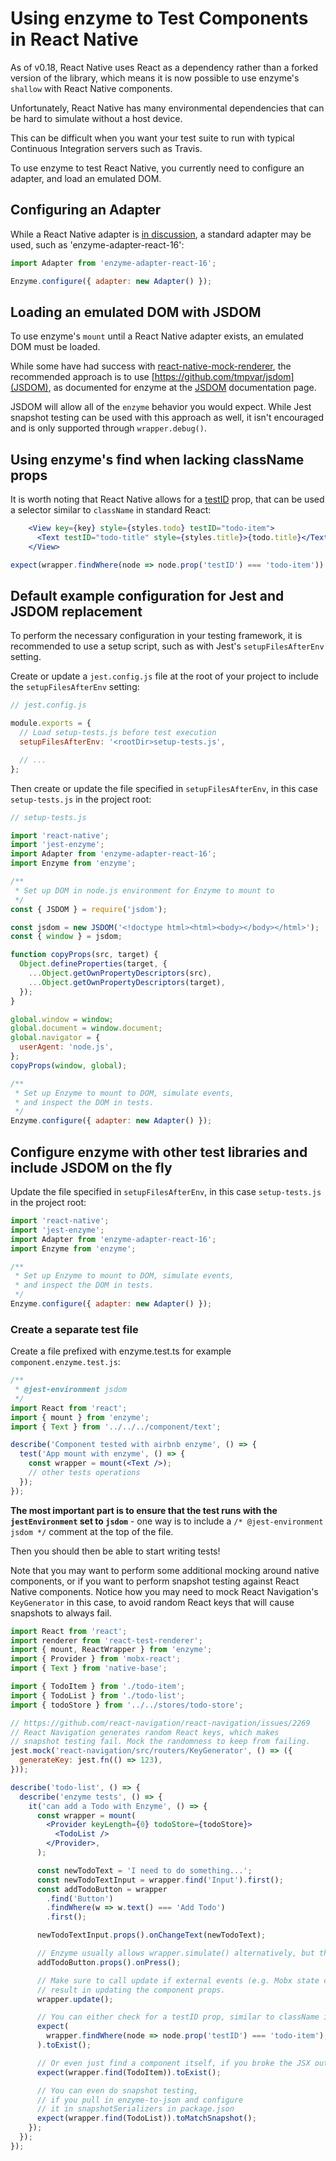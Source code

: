 # Using enzyme to Test Components in React Native

As of v0.18, React Native uses React as a dependency rather than a forked version of the library,
which means it is now possible to use enzyme's `shallow` with React Native components.

Unfortunately, React Native has many environmental dependencies that can be hard to simulate without
a host device.

This can be difficult when you want your test suite to run with typical Continuous Integration servers
such as Travis.

To use enzyme to test React Native, you currently need to configure an adapter, and load an emulated DOM.

## Configuring an Adapter

While a React Native adapter is [in discussion](https://github.com/airbnb/enzyme/issues/1436),
a standard adapter may be used, such as 'enzyme-adapter-react-16':

```jsx
import Adapter from 'enzyme-adapter-react-16';

Enzyme.configure({ adapter: new Adapter() });
```

## Loading an emulated DOM with JSDOM

To use enzyme's `mount` until a React Native adapter exists, an emulated DOM must be loaded.

While some have had success with [react-native-mock-renderer](https://github.com/Root-App/react-native-mock-render),
the recommended approach is to use [https://github.com/tmpvar/jsdom](JSDOM),
as documented for enzyme at the [JSDOM](https://airbnb.io/enzyme/docs/guides/jsdom.html) documentation page.

JSDOM will allow all of the `enzyme` behavior you would expect. While Jest snapshot testing can be used with
this approach as well, it isn't encouraged and is only supported through `wrapper.debug()`.

## Using enzyme's find when lacking className props

It is worth noting that React Native allows for a [testID](https://facebook.github.io/react-native/docs/view#testid)
prop, that can be used a selector similar to `className` in standard React:

<!-- eslint no-unused-expressions: 0, semi: 0 -->
```jsx
    <View key={key} style={styles.todo} testID="todo-item">
      <Text testID="todo-title" style={styles.title}>{todo.title}</Text>
    </View>
```

```jsx
expect(wrapper.findWhere(node => node.prop('testID') === 'todo-item')).toExist();
```

## Default example configuration for Jest and JSDOM replacement

To perform the necessary configuration in your testing framework, it is recommended to use a setup script,
such as with Jest's `setupFilesAfterEnv` setting.

Create or update a `jest.config.js` file at the root of your project to include the `setupFilesAfterEnv` setting:

```jsx
// jest.config.js

module.exports = {
  // Load setup-tests.js before test execution
  setupFilesAfterEnv: '<rootDir>setup-tests.js',

  // ...
};
```

Then create or update the file specified in `setupFilesAfterEnv`, in this case `setup-tests.js` in the project root:

```jsx
// setup-tests.js

import 'react-native';
import 'jest-enzyme';
import Adapter from 'enzyme-adapter-react-16';
import Enzyme from 'enzyme';

/**
 * Set up DOM in node.js environment for Enzyme to mount to
 */
const { JSDOM } = require('jsdom');

const jsdom = new JSDOM('<!doctype html><html><body></body></html>');
const { window } = jsdom;

function copyProps(src, target) {
  Object.defineProperties(target, {
    ...Object.getOwnPropertyDescriptors(src),
    ...Object.getOwnPropertyDescriptors(target),
  });
}

global.window = window;
global.document = window.document;
global.navigator = {
  userAgent: 'node.js',
};
copyProps(window, global);

/**
 * Set up Enzyme to mount to DOM, simulate events,
 * and inspect the DOM in tests.
 */
Enzyme.configure({ adapter: new Adapter() });
```

## Configure enzyme with other test libraries and include JSDOM on the fly

Update the file specified in `setupFilesAfterEnv`, in this case `setup-tests.js` in the project root:

```jsx
import 'react-native';
import 'jest-enzyme';
import Adapter from 'enzyme-adapter-react-16';
import Enzyme from 'enzyme';

/**
 * Set up Enzyme to mount to DOM, simulate events,
 * and inspect the DOM in tests.
 */
Enzyme.configure({ adapter: new Adapter() });
```

### Create a separate test file

Create a file prefixed with enzyme.test.ts for example `component.enzyme.test.js`:

```jsx
/**
 * @jest-environment jsdom
 */
import React from 'react';
import { mount } from 'enzyme';
import { Text } from '../../../component/text';

describe('Component tested with airbnb enzyme', () => {
  test('App mount with enzyme', () => {
    const wrapper = mount(<Text />);
    // other tests operations
  });
});
```

**The most important part is to ensure that the test runs with the `jestEnvironment` set to `jsdom`** - one way is to include a `/* @jest-environment jsdom */` comment at the top of the file.



Then you should then be able to start writing tests!

Note that you may want to perform some additional mocking around native components,
or if you want to perform snapshot testing against React Native components. Notice
how you may need to mock React Navigation's `KeyGenerator` in this case, to avoid
random React keys that will cause snapshots to always fail.

```jsx
import React from 'react';
import renderer from 'react-test-renderer';
import { mount, ReactWrapper } from 'enzyme';
import { Provider } from 'mobx-react';
import { Text } from 'native-base';

import { TodoItem } from './todo-item';
import { TodoList } from './todo-list';
import { todoStore } from '../../stores/todo-store';

// https://github.com/react-navigation/react-navigation/issues/2269
// React Navigation generates random React keys, which makes
// snapshot testing fail. Mock the randomness to keep from failing.
jest.mock('react-navigation/src/routers/KeyGenerator', () => ({
  generateKey: jest.fn(() => 123),
}));

describe('todo-list', () => {
  describe('enzyme tests', () => {
    it('can add a Todo with Enzyme', () => {
      const wrapper = mount(
        <Provider keyLength={0} todoStore={todoStore}>
          <TodoList />
        </Provider>,
      );

      const newTodoText = 'I need to do something...';
      const newTodoTextInput = wrapper.find('Input').first();
      const addTodoButton = wrapper
        .find('Button')
        .findWhere(w => w.text() === 'Add Todo')
        .first();

      newTodoTextInput.props().onChangeText(newTodoText);

      // Enzyme usually allows wrapper.simulate() alternatively, but this doesn't support 'press' events.
      addTodoButton.props().onPress();

      // Make sure to call update if external events (e.g. Mobx state changes)
      // result in updating the component props.
      wrapper.update();

      // You can either check for a testID prop, similar to className in React:
      expect(
        wrapper.findWhere(node => node.prop('testID') === 'todo-item'),
      ).toExist();

      // Or even just find a component itself, if you broke the JSX out into its own component:
      expect(wrapper.find(TodoItem)).toExist();

      // You can even do snapshot testing,
      // if you pull in enzyme-to-json and configure
      // it in snapshotSerializers in package.json
      expect(wrapper.find(TodoList)).toMatchSnapshot();
    });
  });
});
```
